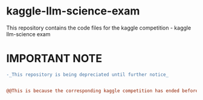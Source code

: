 # kaggle-llm-science-exam

This repository contains the code files for the kaggle competition - kaggle llm-science exam

# IMPORTANT NOTE
```diff
-_This repository is being depreciated until further notice_


@@This is because the corresponding kaggle competition has ended before the completion of the project@@
```
